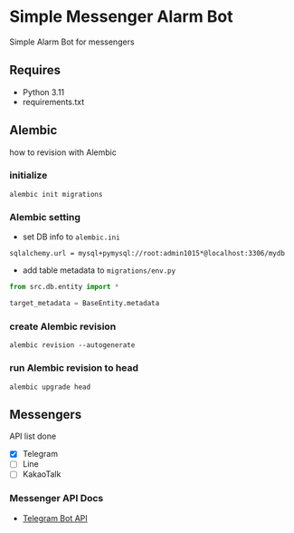 # Simple Messenger Alarm Bot

Simple Alarm Bot for messengers

## Requires

- Python 3.11
- requirements.txt

## Alembic

how to revision with Alembic

### initialize

```
alembic init migrations
```

### Alembic setting

- set DB info to `alembic.ini`

```
sqlalchemy.url = mysql+pymysql://root:admin1015*@localhost:3306/mydb
```

- add table metadata to `migrations/env.py`

```python
from src.db.entity import *

target_metadata = BaseEntity.metadata
```

### create Alembic revision

```
alembic revision --autogenerate
```

### run Alembic revision to head

```
alembic upgrade head
```

## Messengers

API list done

- [x] Telegram
- [ ] Line
- [ ] KakaoTalk

### Messenger API Docs

- [Telegram Bot API](https://core.telegram.org/bots/api)